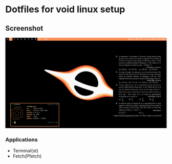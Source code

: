 # Dotfiles for void linux setup

## Screenshot
![](pics/rp.png)

### Applications
- Terminal(st)
- Fetch(Pfetch)

